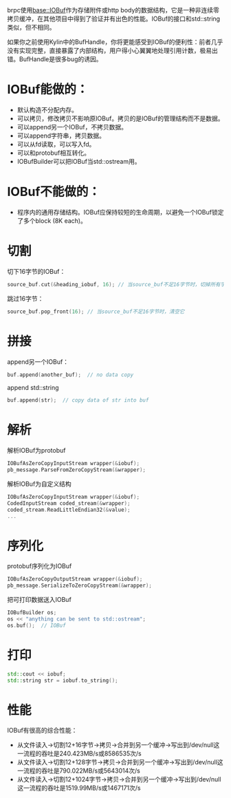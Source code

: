 brpc使用[base::IOBuf](http://icode.baidu.com/repo/baidu/opensource/brpc/files/master/blob/src/base/iobuf.h)作为存储附件或http body的数据结构，它是一种非连续零拷贝缓冲，在其他项目中得到了验证并有出色的性能。IOBuf的接口和std::string类似，但不相同。

如果你之前使用Kylin中的BufHandle，你将更能感受到IOBuf的便利性：前者几乎没有实现完整，直接暴露了内部结构，用户得小心翼翼地处理引用计数，极易出错。BufHandle是很多bug的诱因。

# IOBuf能做的：

- 默认构造不分配内存。
- 可以拷贝，修改拷贝不影响原IOBuf。拷贝的是IOBuf的管理结构而不是数据。
- 可以append另一个IOBuf，不拷贝数据。
- 可以append字符串，拷贝数据。
- 可以从fd读取，可以写入fd。
- 可以和protobuf相互转化。
- IOBufBuilder可以把IOBuf当std::ostream用。

# IOBuf不能做的：

- 程序内的通用存储结构。IOBuf应保持较短的生命周期，以避免一个IOBuf锁定了多个block (8K each)。

# 切割

切下16字节的IOBuf：

```c++
source_buf.cut(&heading_iobuf, 16); // 当source_buf不足16字节时，切掉所有字节。
```

跳过16字节：

```c++
source_buf.pop_front(16); // 当source_buf不足16字节时，清空它
```

# 拼接

append另一个IOBuf：

```c++
buf.append(another_buf);  // no data copy
```

append std::string

```c++
buf.append(str);  // copy data of str into buf
```

# 解析

解析IOBuf为protobuf

```c++
IOBufAsZeroCopyInputStream wrapper(&iobuf);
pb_message.ParseFromZeroCopyStream(&wrapper);
```

解析IOBuf为自定义结构

```c++
IOBufAsZeroCopyInputStream wrapper(&iobuf);
CodedInputStream coded_stream(&wrapper);
coded_stream.ReadLittleEndian32(&value);
...
```

# 序列化

protobuf序列化为IOBuf

```c++
IOBufAsZeroCopyOutputStream wrapper(&iobuf);
pb_message.SerializeToZeroCopyStream(&wrapper);
```

把可打印数据送入IOBuf

```c++
IOBufBuilder os;
os << "anything can be sent to std::ostream";
os.buf();  // IOBuf
```

# 打印

```c++
std::cout << iobuf;
std::string str = iobuf.to_string();
```

# 性能

IOBuf有很高的综合性能：

- 从文件读入->切割12+16字节->拷贝->合并到另一个缓冲->写出到/dev/null这一流程的吞吐是240.423MB/s或8586535次/s
- 从文件读入->切割12+128字节->拷贝->合并到另一个缓冲->写出到/dev/null这一流程的吞吐是790.022MB/s或5643014次/s
- 从文件读入->切割12+1024字节->拷贝->合并到另一个缓冲->写出到/dev/null这一流程的吞吐是1519.99MB/s或1467171次/s
